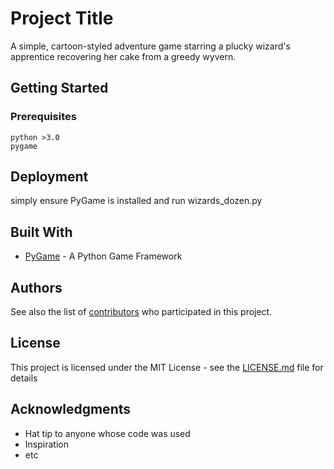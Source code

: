 # Project Title

A simple, cartoon-styled adventure game starring a plucky wizard's apprentice recovering her cake from a greedy wyvern.

## Getting Started


### Prerequisites


```
python >3.0
pygame
```

## Deployment

simply ensure PyGame is installed and run wizards_dozen.py

## Built With

* [PyGame](https://www.pygame.org/news) - A Python Game Framework


## Authors


See also the list of [contributors](https://github.com/your/project/contributors) who participated in this project.

## License

This project is licensed under the MIT License - see the [LICENSE.md](LICENSE.md) file for details

## Acknowledgments

* Hat tip to anyone whose code was used
* Inspiration
* etc

